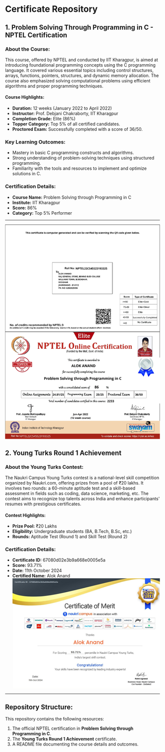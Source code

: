 # Certificate Repository

## 1. Problem Solving Through Programming in C - NPTEL Certification



### About the Course:
This course, offered by NPTEL and conducted by IIT Kharagpur, is aimed at introducing foundational programming concepts using the C programming language. It covered various essential topics including control structures, arrays, functions, pointers, structures, and dynamic memory allocation. The course also emphasized solving computational problems using efficient algorithms and proper programming techniques.

#### Course Highlights:
- **Duration:** 12 weeks (January 2022 to April 2022)
- **Instructor:** Prof. Debjani Chakraborty, IIT Kharagpur
- **Completion Grade:** Elite (86%)
- **Topper Category:** Top 5% of all certified candidates.
- **Proctored Exam:** Successfully completed with a score of 36/50.

### Key Learning Outcomes:
- Mastery in basic C programming constructs and algorithms.
- Strong understanding of problem-solving techniques using structured programming.
- Familiarity with the tools and resources to implement and optimize solutions in C.

### Certification Details:
- **Course Name:** Problem Solving through Programming in C
- **Institute:** IIT Kharagpur
- **Score:** 86%
- **Category:** Top 5% Performer

---
![NPTEL Certificate](./Problem%20Solving%20Through%20Programming%20In%20C.jpeg)
## 2. Young Turks Round 1 Achievement



### About the Young Turks Contest:
The Naukri Campus Young Turks contest is a national-level skill competition organized by Naukri.com, offering prizes from a pool of ₹20 lakhs. It involves two rounds: a 60-minute aptitude test and a skill-based assessment in fields such as coding, data science, marketing, etc. The contest aims to recognize top talents across India and enhance participants' resumes with prestigious certificates.

#### Contest Highlights:
- **Prize Pool:** ₹20 Lakhs
- **Eligibility:** Undergraduate students (BA, B.Tech, B.Sc, etc.)
- **Rounds:** Aptitude Test (Round 1) and Skill Test (Round 2)

### Certification Details:
- **Certificate ID:** 67080d02e3b9a668e0005e5a
- **Score:** 93.71%
- **Date:** 11th October 2024
- **Certified Name:** Alok Anand
![Young Turks Certificate](./young_turks_round_1_achievement.jpg)
---

## Repository Structure:
This repository contains the following resources:
1. The official NPTEL certification in **Problem Solving through Programming in C**.
2. The **Young Turks Round 1 Achievement** certificate.
3. A README file documenting the course details and outcomes.
